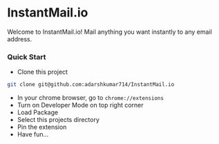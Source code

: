 # InstantMail.io
Welcome to InstantMail.io!
Mail anything you want instantly to any email address.

### Quick Start
* Clone this project
```sh
git clone git@github.com:adarshkumar714/InstantMail.io
```
* In your chrome browser, go to `chrome://extensions`
* Turn on Developer Mode on top right corner
* Load Package
* Select this projects directory
* Pin the extension
* Have fun...

